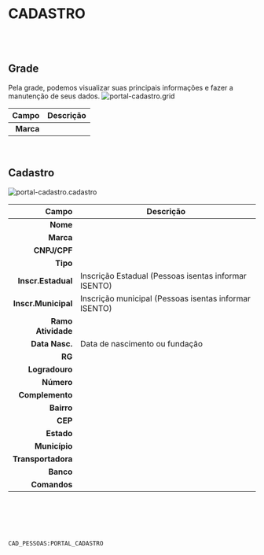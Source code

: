 # CADASTRO
<br>
<br>

## Grade
Pela grade, podemos visualizar suas principais informações e fazer a manutenção de seus dados.
![portal-cadastro.grid](https://raw.githubusercontent.com/netforcews/docs-erp/master/geral/imagens/portal-cadastro.grid.png)

Campo | Descrição
--:|---
**Marca** | 
<br>

## Cadastro
![portal-cadastro.cadastro](https://raw.githubusercontent.com/netforcews/docs-erp/master/geral/imagens/portal-cadastro.cadastro.png)

Campo | Descrição
--:|---
**Nome** | 
**Marca** | 
**CNPJ/CPF** | 
**Tipo** | 
**Inscr.Estadual** | Inscrição Estadual (Pessoas isentas informar ISENTO)
**Inscr.Municipal** | Inscrição municipal (Pessoas isentas informar ISENTO)
**Ramo Atividade** | 
**Data Nasc.** | Data de nascimento ou fundação
**RG** | 
**Logradouro** | 
**Número** | 
**Complemento** | 
**Bairro** | 
**CEP** | 
**Estado** | 
**Município** | 
**Transportadora** | 
**Banco** | 
**Comandos** | 
<br>
<br>
<br>
<br>

```CAD_PESSOAS:PORTAL_CADASTRO```
